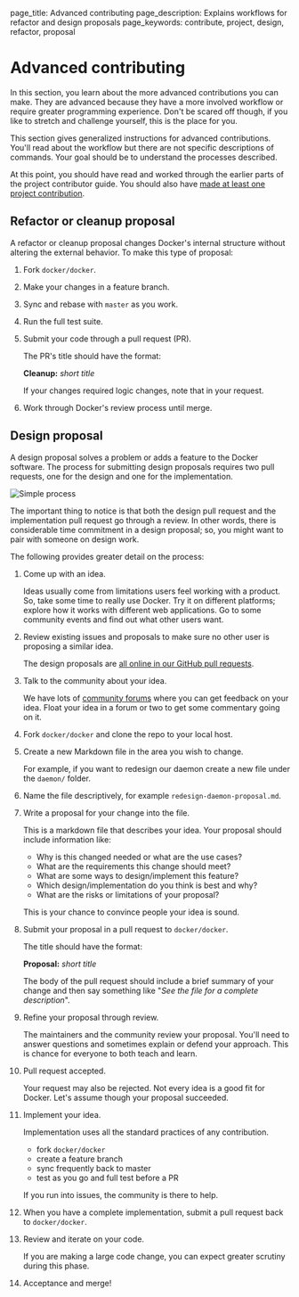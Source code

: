 page_title: Advanced contributing
page_description: Explains workflows for refactor and design proposals
page_keywords: contribute, project, design, refactor, proposal

# Advanced contributing

In this section, you learn about the more advanced contributions you can make. They are advanced because they have a more involved workflow or require greater programming experience. Don't be scared off though, if you like to stretch and challenge yourself, this is the place for you.

This section gives generalized instructions for advanced contributions. You'll read about the workflow but there are not specific descriptions of commands. Your goal should be to understand the processes described.

At this point, you should have read and worked through the earlier parts of the project contributor guide. You should also have <a href="../make-a-contribution" target="_blank"> made at least one project contribution</a>.

## Refactor or cleanup proposal

A refactor or cleanup proposal changes Docker's internal structure without altering the external behavior. To make this type of proposal:

1. Fork `docker/docker`.

2. Make your changes in a feature branch.

3. Sync and rebase with `master` as you work.

3. Run the full test suite.

4. Submit your code through a pull request (PR).

	The PR's title should have the format:
	
	**Cleanup:** _short title_
	
	If your changes required logic changes, note that in your request.
	
5. Work through Docker's review process until merge.


## Design proposal

A design proposal solves a problem or adds a feature to the Docker software. The process for submitting design proposals requires two pull requests, one for the design and one for the implementation.

![Simple process](/project/images/proposal.png)

The important thing to notice is that both the design pull request and the implementation pull request go through a review. In other words, there is considerable time commitment in a design proposal; so, you might want to pair with someone on design work.

The following provides greater detail on the process:

1. Come up with an idea.

	Ideas usually come from limitations users feel working with a product. So,
	take some time to really use Docker. Try it on different platforms; explore
	how it works with different web applications. Go to some community events
	and find out what other users want.

2. Review existing issues and proposals to make sure no other user is proposing a similar idea.

    The design proposals are <a
    href="https://github.com/docker/docker/pulls?q=is%3Aopen+is%3Apr+label%
    3AProposal" target="_blank">all online in our GitHub pull requests</a>. 
    
3. Talk to the community about your idea.

	We have lots of <a href="../get-help" target="_blank">community forums</a>
	where you can get feedback on your idea. Float your idea in a forum or two
	to get some commentary going on it.
	
4. Fork `docker/docker` and clone the repo to your local host.

5. Create a new Markdown file in the area you wish to change.  

	For example, if you want to redesign our daemon create a new file under the
	`daemon/` folder. 

6. Name the file descriptively, for example `redesign-daemon-proposal.md`.	
	
7. Write a proposal for your change into the file.

	This is a markdown file that describes your idea. Your proposal
	should include information like:
	
	* Why is this changed needed or what are the use cases?
	* What are the requirements this change should meet?
	* What are some ways to design/implement this feature?
	* Which design/implementation do you think is best and why?
	* What are the risks or limitations of your proposal?
	
	 This is your chance to convince people your idea is sound. 
	  
8. Submit your proposal in a pull request to `docker/docker`.

	The title should have the format:
	
	**Proposal:** _short title_
	
	The body of the pull request should include a brief summary of your change
	and then say something like "_See the file for a complete description_".
	
9. Refine your proposal through review.

	The maintainers and the community review your proposal. You'll need to
	answer questions and sometimes explain or defend your approach. This is
	chance for everyone to both teach and learn.
   
10. Pull request accepted.

	Your request may also be rejected. Not every idea is a good fit for Docker.
	Let's assume though your proposal succeeded. 
	
11. Implement your idea.

	Implementation uses all the standard practices of any contribution.
	
	 * fork `docker/docker`
	 * create a feature branch
	 * sync frequently back to master
	 * test as you go and full test before a PR
	 
	 If you run into issues, the community is there to help.
	 
12. When you have a complete implementation, submit a pull request back to `docker/docker`.

13. Review and iterate on your code.

	If you are making a large code change, you can expect greater scrutiny
	during this phase. 
	
14. Acceptance and merge!

